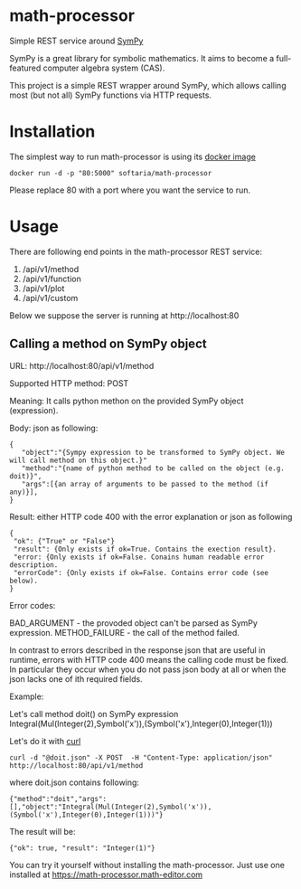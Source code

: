 # math-processor
Simple REST service around [SymPy](https://sympy.org)

SymPy is a great library for symbolic mathematics. It aims to become a full-featured computer algebra system (CAS).

This project is a simple REST wrapper around SymPy, which allows calling most (but not all) SymPy functions via HTTP requests.

# Installation 

The simplest way to run math-processor is using its [docker image](https://hub.docker.com/repository/docker/softaria/math-processor/)

```
docker run -d -p "80:5000" softaria/math-processor
```

Please replace 80 with a port where you want the service to run.

# Usage

There are following end points in the math-processor REST service:

1. /api/v1/method
2. /api/v1/function
3. /api/v1/plot
4. /api/v1/custom

Below we suppose the server is running at http://localhost:80

## Calling a method on SymPy object

URL: http://localhost:80/api/v1/method

Supported HTTP method: POST

Meaning: It calls python methon on the provided SymPy object (expression).

Body: json as following:
```
{
   "object":"{Sympy expression to be transformed to SymPy object. We will call method on this object.}"
   "method":"{name of python method to be called on the object (e.g. doit)}",
   "args":[{an array of arguments to be passed to the method (if any)}],
}
```

Result: either HTTP code 400 with the error explanation or json as following
```
{
 "ok": {"True" or "False"}
 "result": {Only exists if ok=True. Contains the exection result}.
 "error: {Only exists if ok=False. Conains human readable error description.
 "errorCode": {Only exists if ok=False. Contains error code (see below).
}
```
Error codes:

BAD_ARGUMENT - the provoded object can't be parsed as SymPy expression.
METHOD_FAILURE - the call of the method failed.

In contrast to errors described in the response json that are useful in runtime, errors with HTTP code 400 means the calling code must be fixed. In particular they occur when you do not pass json body at all or when the json lacks one of ith required fields.

Example:

Let's call method doit() on SymPy expression Integral(Mul(Integer(2),Symbol('x')),(Symbol('x'),Integer(0),Integer(1)))

Let's do it with [curl](https://curl.haxx.se/)

```
curl -d "@doit.json" -X POST  -H "Content-Type: application/json" http://localhost:80/api/v1/method
```

where doit.json contains following:

```
{"method":"doit","args":[],"object":"Integral(Mul(Integer(2),Symbol('x')),(Symbol('x'),Integer(0),Integer(1)))"}
```

The result will be:

```
{"ok": true, "result": "Integer(1)"}
```

You can try it yourself without installing the math-processor. Just use one installed at https://math-processor.math-editor.com




